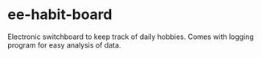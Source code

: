 # ee-habit-board
Electronic switchboard to keep track of daily hobbies. Comes with logging program for easy analysis of data.
